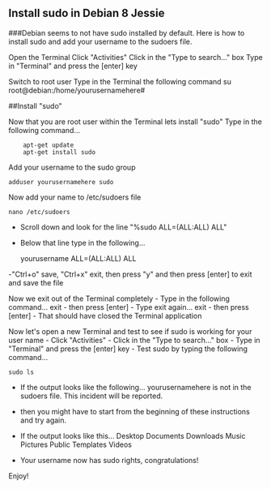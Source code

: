 ## Install sudo in Debian 8 Jessie

###Debian seems to not have sudo installed by default.
Here is how to install sudo and add your username to the sudoers file.

Open the Terminal Click "Activities" Click in the "Type to search..." box Type in "Terminal" and press the [enter] key

Switch to root user Type in the Terminal the following command 
        su root@debian:/home/yourusernamehere#

##Install "sudo"

Now that you are root user within the Terminal lets install "sudo"
Type in the following command...

        apt-get update
        apt-get install sudo

Add your username to the sudo group

    adduser yourusernamehere sudo

Now add your name to /etc/sudoers file

    nano /etc/sudoers

- Scroll down and look for the line "%sudo  ALL=(ALL:ALL) ALL"

- Below that line type in the following...
    
    yourusername  ALL=(ALL:ALL) ALL


-"Ctrl+o" save, "Ctrl+x" exit, then press "y" and then press [enter] to exit and save the file

Now we exit out of the Terminal completely - Type in the following command... exit - then press [enter] - Type exit again... exit - then press [enter] - That should have closed the Terminal application

Now let's open a new Terminal and test to see if sudo is working for your user name - Click "Activities" - Click in the "Type to search..." box - Type in "Terminal" and press the [enter] key - Test sudo by typing the following command...

    sudo ls



- If the output looks like the following...
    yourusernamehere is not in the sudoers file.  This incident will be reported.
- then you might have to start from the beginning of these instructions and try again.

- If the output looks like this...
    Desktop  Documents  Downloads  Music  Pictures  Public  Templates  Videos
- Your username now has sudo rights, congratulations!

Enjoy!
